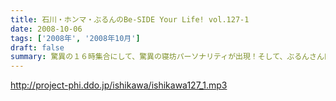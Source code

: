 ```yaml
---
title: 石川・ホンマ・ぶるんのBe-SIDE Your Life! vol.127-1
date: 2008-10-06
tags: ['2008年', '2008年10月']
draft: false
summary: 驚異の１６時集合にして、驚異の寝坊パーソナリティが出現！そして、ぶるんさん曰く「新しい仕事の話はマヂで凹むからやめてくれ」・・・ビークー近し！？・・・ストレス社会で生き抜くビーサイです。NAMAE
---
```


http://project-phi.ddo.jp/ishikawa/ishikawa127_1.mp3
